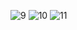 ![9](https://github.com/user-attachments/assets/703d8348-d8b5-4ee0-b34a-f1dba91c8ec8)
![10](https://github.com/user-attachments/assets/4f15ac0f-e54d-41ac-b4b7-393c07efe679)
![11](https://github.com/user-attachments/assets/bb0f7bde-29c3-4308-a55d-118450d11490)

